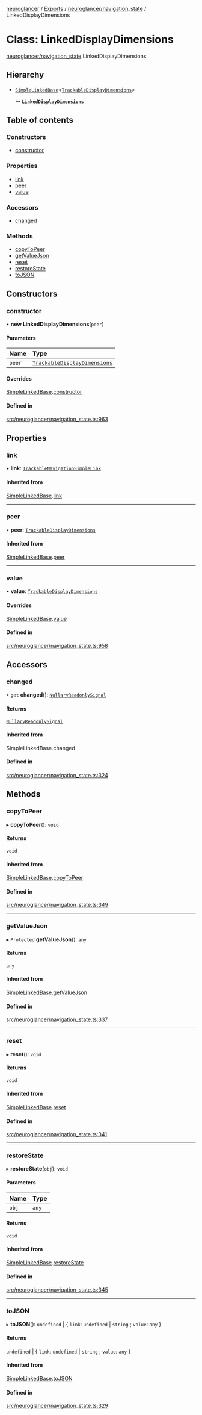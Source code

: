 [neuroglancer](../README.md) / [Exports](../modules.md) / [neuroglancer/navigation\_state](../modules/neuroglancer_navigation_state.md) / LinkedDisplayDimensions

# Class: LinkedDisplayDimensions

[neuroglancer/navigation_state](../modules/neuroglancer_navigation_state.md).LinkedDisplayDimensions

## Hierarchy

- [`SimpleLinkedBase`](neuroglancer_navigation_state._internal_.SimpleLinkedBase.md)<[`TrackableDisplayDimensions`](neuroglancer_navigation_state.TrackableDisplayDimensions.md)\>

  ↳ **`LinkedDisplayDimensions`**

## Table of contents

### Constructors

- [constructor](neuroglancer_navigation_state.LinkedDisplayDimensions.md#constructor)

### Properties

- [link](neuroglancer_navigation_state.LinkedDisplayDimensions.md#link)
- [peer](neuroglancer_navigation_state.LinkedDisplayDimensions.md#peer)
- [value](neuroglancer_navigation_state.LinkedDisplayDimensions.md#value)

### Accessors

- [changed](neuroglancer_navigation_state.LinkedDisplayDimensions.md#changed)

### Methods

- [copyToPeer](neuroglancer_navigation_state.LinkedDisplayDimensions.md#copytopeer)
- [getValueJson](neuroglancer_navigation_state.LinkedDisplayDimensions.md#getvaluejson)
- [reset](neuroglancer_navigation_state.LinkedDisplayDimensions.md#reset)
- [restoreState](neuroglancer_navigation_state.LinkedDisplayDimensions.md#restorestate)
- [toJSON](neuroglancer_navigation_state.LinkedDisplayDimensions.md#tojson)

## Constructors

### constructor

• **new LinkedDisplayDimensions**(`peer`)

#### Parameters

| Name | Type |
| :------ | :------ |
| `peer` | [`TrackableDisplayDimensions`](neuroglancer_navigation_state.TrackableDisplayDimensions.md) |

#### Overrides

[SimpleLinkedBase](neuroglancer_navigation_state._internal_.SimpleLinkedBase.md).[constructor](neuroglancer_navigation_state._internal_.SimpleLinkedBase.md#constructor)

#### Defined in

[src/neuroglancer/navigation_state.ts:963](https://github.com/ActiveBrainAtlas2/neuroglancer/blob/034b457d/src/neuroglancer/navigation_state.ts#L963)

## Properties

### link

• **link**: [`TrackableNavigationSimpleLink`](neuroglancer_navigation_state.TrackableNavigationSimpleLink.md)

#### Inherited from

[SimpleLinkedBase](neuroglancer_navigation_state._internal_.SimpleLinkedBase.md).[link](neuroglancer_navigation_state._internal_.SimpleLinkedBase.md#link)

___

### peer

• **peer**: [`TrackableDisplayDimensions`](neuroglancer_navigation_state.TrackableDisplayDimensions.md)

#### Inherited from

[SimpleLinkedBase](neuroglancer_navigation_state._internal_.SimpleLinkedBase.md).[peer](neuroglancer_navigation_state._internal_.SimpleLinkedBase.md#peer)

___

### value

• **value**: [`TrackableDisplayDimensions`](neuroglancer_navigation_state.TrackableDisplayDimensions.md)

#### Overrides

[SimpleLinkedBase](neuroglancer_navigation_state._internal_.SimpleLinkedBase.md).[value](neuroglancer_navigation_state._internal_.SimpleLinkedBase.md#value)

#### Defined in

[src/neuroglancer/navigation_state.ts:958](https://github.com/ActiveBrainAtlas2/neuroglancer/blob/034b457d/src/neuroglancer/navigation_state.ts#L958)

## Accessors

### changed

• `get` **changed**(): [`NullaryReadonlySignal`](../modules/neuroglancer_util_signal.md#nullaryreadonlysignal)

#### Returns

[`NullaryReadonlySignal`](../modules/neuroglancer_util_signal.md#nullaryreadonlysignal)

#### Inherited from

SimpleLinkedBase.changed

#### Defined in

[src/neuroglancer/navigation_state.ts:324](https://github.com/ActiveBrainAtlas2/neuroglancer/blob/034b457d/src/neuroglancer/navigation_state.ts#L324)

## Methods

### copyToPeer

▸ **copyToPeer**(): `void`

#### Returns

`void`

#### Inherited from

[SimpleLinkedBase](neuroglancer_navigation_state._internal_.SimpleLinkedBase.md).[copyToPeer](neuroglancer_navigation_state._internal_.SimpleLinkedBase.md#copytopeer)

#### Defined in

[src/neuroglancer/navigation_state.ts:349](https://github.com/ActiveBrainAtlas2/neuroglancer/blob/034b457d/src/neuroglancer/navigation_state.ts#L349)

___

### getValueJson

▸ `Protected` **getValueJson**(): `any`

#### Returns

`any`

#### Inherited from

[SimpleLinkedBase](neuroglancer_navigation_state._internal_.SimpleLinkedBase.md).[getValueJson](neuroglancer_navigation_state._internal_.SimpleLinkedBase.md#getvaluejson)

#### Defined in

[src/neuroglancer/navigation_state.ts:337](https://github.com/ActiveBrainAtlas2/neuroglancer/blob/034b457d/src/neuroglancer/navigation_state.ts#L337)

___

### reset

▸ **reset**(): `void`

#### Returns

`void`

#### Inherited from

[SimpleLinkedBase](neuroglancer_navigation_state._internal_.SimpleLinkedBase.md).[reset](neuroglancer_navigation_state._internal_.SimpleLinkedBase.md#reset)

#### Defined in

[src/neuroglancer/navigation_state.ts:341](https://github.com/ActiveBrainAtlas2/neuroglancer/blob/034b457d/src/neuroglancer/navigation_state.ts#L341)

___

### restoreState

▸ **restoreState**(`obj`): `void`

#### Parameters

| Name | Type |
| :------ | :------ |
| `obj` | `any` |

#### Returns

`void`

#### Inherited from

[SimpleLinkedBase](neuroglancer_navigation_state._internal_.SimpleLinkedBase.md).[restoreState](neuroglancer_navigation_state._internal_.SimpleLinkedBase.md#restorestate)

#### Defined in

[src/neuroglancer/navigation_state.ts:345](https://github.com/ActiveBrainAtlas2/neuroglancer/blob/034b457d/src/neuroglancer/navigation_state.ts#L345)

___

### toJSON

▸ **toJSON**(): `undefined` \| { `link`: `undefined` \| `string` ; `value`: `any`  }

#### Returns

`undefined` \| { `link`: `undefined` \| `string` ; `value`: `any`  }

#### Inherited from

[SimpleLinkedBase](neuroglancer_navigation_state._internal_.SimpleLinkedBase.md).[toJSON](neuroglancer_navigation_state._internal_.SimpleLinkedBase.md#tojson)

#### Defined in

[src/neuroglancer/navigation_state.ts:329](https://github.com/ActiveBrainAtlas2/neuroglancer/blob/034b457d/src/neuroglancer/navigation_state.ts#L329)
